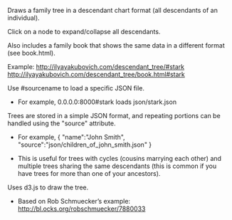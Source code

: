 Draws a family tree in a descendant chart format (all descendants of an individual).

Click on a node to expand/collapse all descendants. 

Also includes a family book that shows the same data in a different format (see book.html).

Example: 
http://ilyayakubovich.com/descendant_tree/#stark
http://ilyayakubovich.com/descendant_tree/book.html#stark

Use #sourcename to load a specific JSON file.
  - For example, 0.0.0.0:8000#stark loads json/stark.json

Trees are stored in a simple JSON format, and repeating portions can be handled using the "source"
attribute.

  - For example, { "name":"John Smith", "source":"json/children_of_john_smith.json" }

  - This is useful for trees with cycles (cousins marrying each other) and multiple trees 
    sharing the same descendants (this is common if you have trees for more than one of your
    ancestors).

Uses d3.js to draw the tree.

  - Based on Rob Schmuecker’s example: http://bl.ocks.org/robschmuecker/7880033
